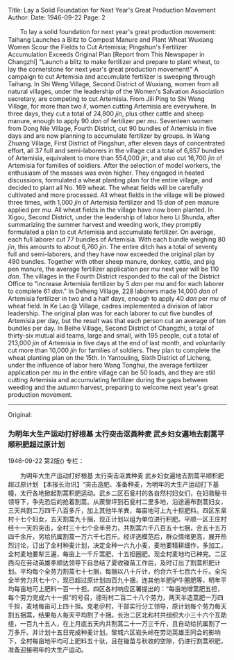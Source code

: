Title: Lay a Solid Foundation for Next Year's Great Production Movement
Author:
Date: 1946-09-22
Page: 2

　　To lay a solid foundation for next year's great production movement:
    Taihang Launches a Blitz to Compost Manure and Plant Wheat
    Wuxiang Women Scour the Fields to Cut Artemisia; Pingshun's Fertilizer Accumulation Exceeds Original Plan
    [Report from This Newspaper in Changzhi] "Launch a blitz to make fertilizer and prepare to plant wheat, to lay the cornerstone for next year's great production movement!" A campaign to cut Artemisia and accumulate fertilizer is sweeping through Taihang. In Shi Weng Village, Second District of Wuxiang, women from all natural villages, under the leadership of the Women's Salvation Association secretary, are competing to cut Artemisia. From Jili Ping to Shi Weng Village, for more than two *li*, women cutting Artemisia are everywhere. In three days, they cut a total of 24,800 *jin*, plus other cattle and sheep manure, enough to apply 90 *dan* of fertilizer per *mu*. Seventeen women from Dong Nie Village, Fourth District, cut 90 bundles of Artemisia in five days and are now planning to accumulate fertilizer by groups. In Wang Zhuang Village, First District of Pingshun, after eleven days of concentrated effort, all 37 full and semi-laborers in the village cut a total of 6,857 bundles of Artemisia, equivalent to more than 554,000 *jin*, and also cut 16,700 *jin* of Artemisia for families of soldiers. After the selection of model workers, the enthusiasm of the masses was even higher. They engaged in heated discussions, formulated a wheat planting plan for the entire village, and decided to plant all No. 169 wheat. The wheat fields will be carefully cultivated and more processed. All wheat fields in the village will be plowed three times, with 1,000 *jin* of Artemisia fertilizer and 15 *dan* of pen manure applied per *mu*. All wheat fields in the village have now been planted. In Xigou, Second District, under the leadership of labor hero Li Shunda, after summarizing the summer harvest and weeding work, they promptly formulated a plan to cut Artemisia and accumulate fertilizer. On average, each full laborer cut 77 bundles of Artemisia. With each bundle weighing 80 *jin*, this amounts to about 6,760 *jin*. The entire ditch has a total of seventy full and semi-laborers, and they have now exceeded the original plan by 490 bundles. Together with other sheep manure, donkey, cattle, and pig pen manure, the average fertilizer application per *mu* next year will be 110 *dan*. The villages in the Fourth District responded to the call of the District Office to "increase Artemisia fertilizer by 5 *dan* per *mu* and for each laborer to complete 61 *dan*." In Deheng Village, 228 laborers made 14,000 *dan* of Artemisia fertilizer in two and a half days, enough to apply 40 *dan* per *mu* of wheat field. In Ke Lao @ Village, cadres implemented a division of labor leadership. The original plan was for each laborer to cut five bundles of Artemisia per day, but the result was that each person cut an average of ten bundles per day. In Beihe Village, Second District of Changzhi, a total of thirty-six mutual aid teams, large and small, with 195 people, cut a total of 213,000 *jin* of Artemisia in five days at the end of last month, and voluntarily cut more than 10,000 *jin* for families of soldiers. They plan to complete the wheat planting plan on the 15th. In Yantouling, Sixth District of Licheng, under the influence of labor hero Wang Tonghui, the average fertilizer application per *mu* in the entire village can be 50 loads, and they are still cutting Artemisia and accumulating fertilizer during the gaps between weeding and the autumn harvest, preparing to welcome next year's great production movement.



<hr /> 

Original: 


### 为明年大生产运动打好根基  太行突击沤粪种麦  武乡妇女遍地去割蒿平顺积肥超过原计划

1946-09-22
第2版()
专栏：

　　为明年大生产运动打好根基
    太行突击沤粪种麦
    武乡妇女遍地去割蒿平顺积肥超过原计划
    【本报长治讯】“突击造肥、准备种麦，为明年的大生产运动打下基幢，太行各地掀起割蒿积肥运动。武乡二区石瓮村的各自然村妇女们，在妇救秘书领导下，争先恐后的抢着割蒿。从蒺黎坪到石瓮村二里多地，沿途遍布割蒿妇女，三天共割二万四千八百多斤，加上其他牛羊粪，每亩地可上九十担肥料。四区东臬村十七个妇女，五天割蒿九十捆，现正计划以组为单位进行积肥。平顺一区王庄村经十一天的突击，全村三十七个全半劳力，共割蒿六千八百五十七捆，合五十五万四千余斤，另给抗属割蒿一万六千七百斤。经评选模范后，群众情绪更高，展开热烈讨论，订出了全村种麦计划，决定全种一六九小麦，麦地要精耕细作，多加工，全村麦地要犁三遍，每亩上一千斤蒿肥，十五担圈肥。现全村麦地均已种完。二区西沟在劳动英雄李顺达领导下自总结了夏收锄苗工作后，及时订出了割蒿积肥计划。平均每个全劳力割蒿七十七捆，每捆以八十斤计，约合六千七百六十斤。全沟全半劳力共七十个，现已超过原计划四百九十捆，连其他羊肥驴牛圈肥等，明年平均每亩地可上肥料一百一十担。四区各村响应区署提出的：“每亩地增蒿肥五担，每个劳力完成六十一担”的号召，德珩村二百二十八个劳力，两天半造蒿肥一万四千担，麦地每亩可上四十担。克老＠村，干部实行分工领导，原计划每个劳力每天割五捆蒿，结果每人每天平均割了十捆。长治二区北和村共组织大小三十六个互助组，一百九十五人，在上月底五天内共割蒿二十一万三千斤，且自动给抗属割了一万多斤。并计划十五日完成种麦计划。黎城六区岩头岭在劳动英雄王同会的影响下，全村每亩地平均可上肥料五十驮，且在锄苗与秋收的空隙，仍进行割蒿积肥，准备迎接明年的大生产运动。
